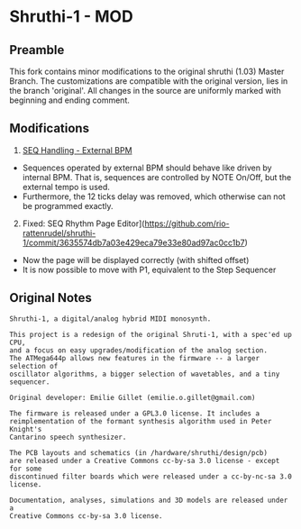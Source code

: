 Shruthi-1 - MOD
=======================
## Preamble

This fork contains minor modifications to the original shruthi (1.03) Master Branch. The customizations are compatible with the original version, lies in the branch 'original'. All changes in the source are uniformly marked with beginning and ending comment.

## Modifications

1. [SEQ Handling - External BPM](https://github.com/rio-rattenrudel/shruthi-1/commit/aec0904e4ff012a145512ef84a24a13eba4a4901)

* Sequences operated by external BPM should behave like driven by internal BPM. That is, sequences are controlled by NOTE On/Off, but the external tempo is used. 
* Furthermore, the 12 ticks delay was removed, which otherwise can not be programmed exactly.

2. Fixed: SEQ Rhythm Page Editor](https://github.com/rio-rattenrudel/shruthi-1/commit/3635574db7a03e429eca79e33e80ad97ac0cc1b7)

* Now the page will be displayed correctly (with shifted offset)
* It is now possible to move with P1, equivalent to the Step Sequencer

## Original Notes
```
Shruthi-1, a digital/analog hybrid MIDI monosynth.

This project is a redesign of the original Shruti-1, with a spec'ed up CPU,
and a focus on easy upgrades/modification of the analog section.
The ATMega644p allows new features in the firmware -- a larger selection of
oscillator algorithms, a bigger selection of wavetables, and a tiny sequencer.

Original developer: Emilie Gillet (emilie.o.gillet@gmail.com)

The firmware is released under a GPL3.0 license. It includes a
reimplementation of the formant synthesis algorithm used in Peter Knight's
Cantarino speech synthesizer.

The PCB layouts and schematics (in /hardware/shruthi/design/pcb)
are released under a Creative Commons cc-by-sa 3.0 license - except for some
discontinued filter boards which were released under a cc-by-nc-sa 3.0 license.

Documentation, analyses, simulations and 3D models are released under a
Creative Commons cc-by-sa 3.0 license.
```
